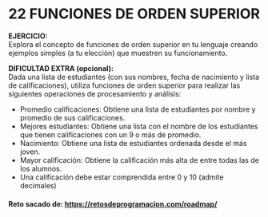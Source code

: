 # 22 FUNCIONES DE ORDEN SUPERIOR

**EJERCICIO:**  
Explora el concepto de funciones de orden superior en tu lenguaje creando ejemplos simples (a tu elección) que muestren su funcionamiento.

**DIFICULTAD EXTRA (opcional):**  
Dada una lista de estudiantes (con sus nombres, fecha de nacimiento y lista de calificaciones), utiliza funciones de orden superior para realizar las siguientes operaciones de procesamiento y análisis:

- Promedio calificaciones: Obtiene una lista de estudiantes por nombre y promedio de sus calificaciones.
- Mejores estudiantes: Obtiene una lista con el nombre de los estudiantes que tienen calificaciones con un 9 o más de promedio.
- Nacimiento: Obtiene una lista de estudiantes ordenada desde el más joven.
- Mayor calificación: Obtiene la calificación más alta de entre todas las de los alumnos.
- Una calificación debe estar comprendida entre 0 y 10 (admite decimales)

#### Reto sacado de: https://retosdeprogramacion.com/roadmap/